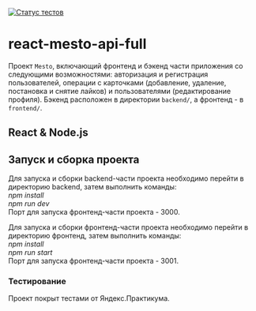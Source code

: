 [![Статус тестов](../../actions/workflows/tests.yml/badge.svg)](../../actions/workflows/tests.yml)

# react-mesto-api-full
Проект `Mesto`, включающий фронтенд и бэкенд части приложения со следующими возможностями: авторизация и регистрация пользователей, операции с карточками (добавление, удаление, постановка и снятие лайков) и пользователями (редактирование профиля). Бэкенд расположен в директории `backend/`, а фронтенд - в `frontend/`. 

## React & Node.js

## Запуск и сборка проекта

Для запуска и сборки backend-части проекта необходимо перейти в директорию backend, затем выполнить команды: \
*npm install* \
*npm run dev* \
Порт для запуска фронтенд-части проекта - 3000.

Для запуска и сборки фронтенд-части проекта необходимо перейти в директорию фронтенд, затем выполнить команды: \
*npm install* \
*npm run start* \
Порт для запуска фронтенд-части проекта - 3001.

### Тестирование
  
Проект покрыт тестами от Яндекс.Практикума.
